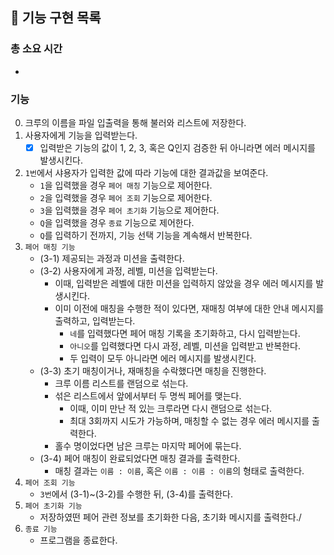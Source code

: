 ## 🚀 기능 구현 목록

### 총 소요 시간
- 

### 기능
0. 크루의 이름을 파일 입출력을 통해 불러와 리스트에 저장한다.
1. 사용자에게 기능을 입력받는다. 
   - [x] 입력받은 기능의 값이 1, 2, 3, 혹은 Q인지 검증한 뒤 아니라면 에러 메시지를 발생시킨다.
2. `1번`에서 샤용자가 입력한 값에 따라 기능에 대한 결과값을 보여준다.
   - `1`을 입력했을 경우 `페어 매칭` 기능으로 제어한다.
   - `2`을 입력했을 경우 `페어 조회` 기능으로 제어한다.
   - `3`을 입력했을 경우 `페어 초기화` 기능으로 제어한다. 
   - `Q`을 입력했을 경우 `종료` 기능으로 제어한다.
   - `Q`를 입력하기 전까지, 기능 선택 기능을 계속해서 반복한다.
3. `페어 매칭 기능`
   - (3-1) 제공되는 과정과 미션을 출력한다.
   - (3-2) 사용자에게 과정, 레벨, 미션을 입력받는다.
     - 이때, 입력받은 레벨에 대한 미션을 입력하지 않았을 경우 에러 메시지를 발생시킨다.
     - 이미 이전에 매칭을 수행한 적이 있다면, 재매칭 여부에 대한 안내 메시지를 출력하고, 입력받는다.
       - `네`를 입력했다면 페어 매칭 기록을 초기화하고, 다시 입력받는다.
       - `아니오`를 입력했다면 다시 과정, 레벨, 미션을 입력받고 반복한다.
       - 두 입력이 모두 아니라면 에러 메시지를 발생시킨다.
   - (3-3) 초기 매칭이거나, 재매칭을 수락했다면 매칭을 진행한다.
     - 크루 이름 리스트를 랜덤으로 섞는다.
     - 섞은 리스트에서 앞에서부터 두 명씩 페어를 맺는다.
       - 이때, 이미 만난 적 있는 크루라면 다시 랜덤으로 섞는다.
       - 최대 3회까지 시도가 가능하며, 매칭할 수 없는 경우 에러 메시지를 출력한다.
     - 홀수 명이었다면 남은 크루는 마지막 페어에 묶는다.
   - (3-4) 페어 매칭이 완료되었다면 매칭 결과를 출력한다.
     - 매칭 결과는 `이름 : 이름`, 혹은 `이름 : 이름 : 이름`의 형태로 출력한다.
4. `페어 조회 기능`
   - `3번`에서 (3-1)~(3-2)를 수행한 뒤, (3-4)를 출력한다.
5. `페어 초기화 기능`
   - 저장하였떤 페어 관련 정보를 초기화한 다음, 초기화 메시지를 출력한다./
6. `종료 기능`
   - 프로그램을 종료한다. 